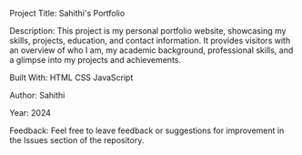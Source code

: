 Project Title: Sahithi's Portfolio

Description:
This project is my personal portfolio website, showcasing my skills, projects, education, and contact information. It provides visitors with an overview of who I am, my academic background, professional skills, and a glimpse into my projects and achievements.

Built With:
HTML
CSS
JavaScript

Author:
Sahithi

Year:
2024

Feedback:
Feel free to leave feedback or suggestions for improvement in the Issues section of the repository.

